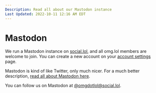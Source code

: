 ```yaml
---
Description: Read all about our Mastodon instance  
Last Updated: 2022-10-11 12:16 AM EDT
---
```


# Mastodon

We run a Mastodon instance on [social.lol](https://social.lol), and all omg.lol members are welcome to join. You can create a new account on your [account settings](/account) page.

Mastodon is kind of like Twitter, only much nicer. For a much better description, [read all about Mastodon here](https://joinmastodon.org).

You can follow us on Mastodon at [@omgdotlol@social.lol](https://social.lol/@omgdotlol).